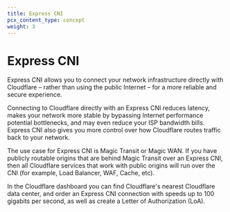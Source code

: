 ```yaml
---
title: Express CNI
pcx_content_type: concept
weight: 3
---
```


# Express CNI

Express CNI allows you to connect your network infrastructure directly with Cloudflare – rather than using the public Internet – for a more reliable and secure experience.

Connecting to Cloudflare directly with an Express CNI reduces latency, makes your network more stable by bypassing Internet performance potential bottlenecks, and may even reduce your ISP bandwidth bills. Express CNI also gives you more control over how Cloudflare routes traffic back to your network.

The use case for Express CNI is Magic Transit or Magic WAN. If you have publicly routable origins that are behind Magic Transit over an Express CNI, then all Cloudflare services that work with public origins will run over the CNI (for example, Load Balancer, WAF, Cache, etc).

In the Cloudflare dashboard you can find Cloudflare's nearest Cloudflare data center, and order an Express CNI connection with speeds up to 100 gigabits per second, as well as create a Letter of Authorization (LoA).